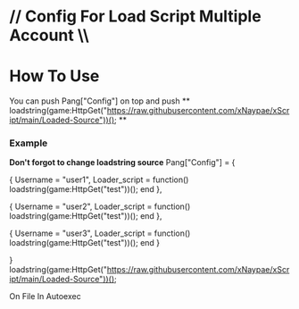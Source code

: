 # // Config For Load Script Multiple Account \\\ #

# How To Use 

You can push Pang["Config"] on top 
and push 
** loadstring(game:HttpGet("https://raw.githubusercontent.com/xNaypae/xScript/main/Loaded-Source"))(); **


### Example ###
**Don't forgot to change loadstring source**
Pang["Config"] = {

  {
      Username = "user1",
      Loader_script = function()
        loadstring(game:HttpGet("test"))();
      end
  }, 
  
  {
      Username = "user2",
      Loader_script = function()
        loadstring(game:HttpGet("test"))();
      end
  }, 
  
  {
      Username = "user3",
      Loader_script = function()
        loadstring(game:HttpGet("test"))();
      end
  }
  
}
loadstring(game:HttpGet("https://raw.githubusercontent.com/xNaypae/xScript/main/Loaded-Source"))();

On File In Autoexec
